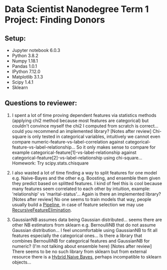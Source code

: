 # Data Scientist Nanodegree Term 1 Project: Finding Donors

## Setup:

* Jupyter notebook 6.0.3
* Python 3.8.2
* Numpy 1.18.1
* Pandas 1.0.1
* IPython 7.12.0
* Matplotlib 3.1.3
* Scipy 1.4.1
* Sklearn

## Questions to reviewer:

1. I spent a lot of time proving dependent features via statistics methods (applying chi2 method because most features are categorical) but couldn't convince myself the chi2 I computed from scratch is correct... could you recommend an implemented library?
[Notes after review] Chi-square is only tested in categorical variables, intuitively we cannot even compare numeric-feature-vs-label-correlation against categorical-feature-vs-label-relationship... So it only makes sense to compare for example categorical-feature[1]-vs-label-relationship against categorical-feature[2]-vs-label-relationship using chi-square... Homework: Try scipy.stats.chisquare

2. I also wasted a lot of time finding a way to split features for one model e.g. Naive-Bayes and the other e.g. Boosting, and ensemble them given they predict based on splitted features. I kind of feel this is cool because many features seem correlated to each other by intuition, example: 'relationship' vs 'marital-status'... Again is there an implemented library?
[Notes after review] No one seems to train models that way, people usually build a [Pipeline](https://scikit-learn.org/stable/modules/generated/sklearn.pipeline.Pipeline.html), in case of feature selection we may use [RecursiveFeatureElimination](https://scikit-learn.org/stable/modules/generated/sklearn.feature_selection.RFE.html).

3. GaussianNB assumes data being Gaussian distributed... seems there are other NB estimators from sklearn e.g. BernoulliNB that do not assume Gaussian distribution... I feel uncomfortable using GaussianNB to fit all features especially the categorical ones... Is there a library that combines BernoulliNB for categorical features and GaussianNB for numeric? (I'm not talking about ensemble here)
[Notes after review] There seems to be no such library from sklearn but from external resource there is a [Hybrid Naive Bayes](https://github.com/ashkonf/HybridNaiveBayes), perhaps incompatible to sklearn objects...

